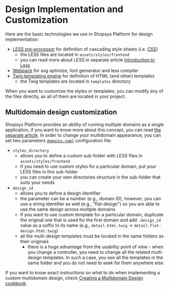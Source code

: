 # Design Implementation and Customization

Here are the basic technologies we use in Shopsys Platform for design implementation:

-   [LESS pre-processor](http://lesscss.org/) for definition of cascading style sheets (i.e. [CSS](https://www.w3.org/Style/CSS/Overview.en.html))
    -   the LESS files are located in `assets/styles/frontend`
    -   you can read more about LESS in separate article [Introduction to Less](./introduction-to-less.md)
-   [Webpack](https://webpack.js.org/) for svg optimize, font gemerator and less compiler
-   [Twig templating engine](https://twig.symfony.com/) for definition of HTML (and other) templates
    -   the Twig templates are located in `templates` directory

When you want to customize the styles or templates, you can modify any of the files directly, as all of them are located in your project.

## Multidomain design customization

Shopsys Platform provides an ability of running multiple domains as a single application,
if you want to know more about this concept, you can read [the separate article](../introduction/domain-multidomain-multilanguage.md).
In order to change your multidomain appearance, you can set two parameters [`domains.yaml`](https://github.com/shopsys/shopsys/blob/master/project-base/config/domains.yaml) configuration file:

-   `styles_directory`
    -   allows you to define a custom sub-folder with LESS files in `assets/styles/frontend`
    -   if you need to use custom styles for a particular domain, put your LESS files in this sub-folder
    -   you can create your own directories structure in the sub-folder that suits your needs
-   `design_id`
    -   allows you to define a design identifier
    -   the parameter can be a number (e.g., domain ID), however, you can use a string identifier as well (e.g., "flat-design") so you are able to use the same design across multiple domains
    -   if you want to use custom template for a particular domain, duplicate the original one that is used for the first domain and add `.design_id` value as a suffix to its name (e.g., `detail.html.twig` -> `detail.flat-design.html.twig`)
    -   all the multi-design templates must be located in the same folders as their originals
        -   there is a huge advantage from the usability point of view - when you change a controller, you need to change all the related multi-design templates.
            In such a case, you see all the templates in the same folder and you do not need to seek for them anywhere else

If you want to know exact instructions on what to do when implementing a custom multidomain design, check [Creating a Multidomain Design cookbook](../cookbook/creating-a-multidomain-design.md).

